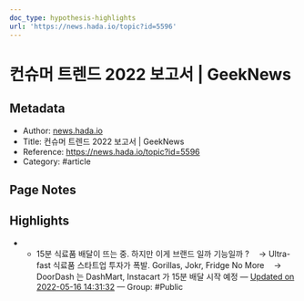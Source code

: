 ```yaml
---
doc_type: hypothesis-highlights
url: 'https://news.hada.io/topic?id=5596'
---
```


# 컨슈머 트렌드 2022 보고서 | GeekNews

## Metadata
- Author: [news.hada.io]()
- Title: 컨슈머 트렌드 2022 보고서 | GeekNews
- Reference: https://news.hada.io/topic?id=5596
- Category: #article

## Page Notes
## Highlights
- - 15분 식료품 배달이 뜨는 중. 하지만 이게 브랜드 일까 기능일까 ? ㅤ→ Ultra-fast 식료품 스타트업 투자가 폭발. Gorillas, Jokr, Fridge No More ㅤ→ DoorDash 는 DashMart, Instacart 가 15분 배달 시작 예정 — [Updated on 2022-05-16 14:31:32](https://hyp.is/ccwUcNTZEeyNutPA2hhEWA/news.hada.io/topic?id=5596) — Group: #Public



